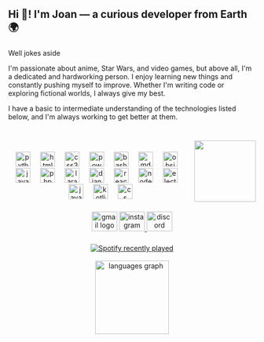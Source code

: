 <h2 align="left">Hi 👋! I'm Joan — a curious developer from Earth 🌍</h2>

###

<p align="left">Well jokes aside</p>

<!--<p align="left">Text is not texting ... </p>-->

<p align="left">
  I'm passionate about anime, Star Wars, and video games, but above all, I'm a dedicated and hardworking person. I enjoy learning new things and constantly pushing myself to improve. 
  Whether I'm writing code or exploring fictional worlds, I always give my best.
</p>

<p align="left">
  I have a basic to intermediate understanding of the technologies listed below, and I'm always working to get better at them.
</p>

<!--<p align="left">
  I'm passionate about anime 🎌, Star Wars ✨, and video games 🎮, but above all, I'm a dedicated and hardworking person. I enjoy learning new things and constantly pushing myself to improve. 
  Whether I'm writing code 💻 or exploring fictional worlds 🌌, I always give my best.
</p>

<p align="left">
  I have a basic to intermediate understanding of the technologies listed below, and I'm always working to get better at them. 📚
</p>-->

###

<br clear="both">

<img align="right" height="125" src="https://media1.tenor.com/m/EUvKqrUtjZoAAAAC/sousou-no-frieren-frieren-anime.gif"  />

###

<div align="center">
  <img src="https://skillicons.dev/icons?i=py" height="30" alt="python logo"  />
  <img width="12" />
  <img src="https://skillicons.dev/icons?i=html" height="30" alt="html5 logo"  />
  <img width="12" />
  <img src="https://skillicons.dev/icons?i=css" height="30" alt="css3 logo"  />
  <img width="12" />
  <img src="https://skillicons.dev/icons?i=powershell" height="30" alt="powershell logo"  />
  <img width="12" />
  <img src="https://skillicons.dev/icons?i=bash" height="30" alt="bash logo"  />
  <img width="12" />
  <img src="https://skillicons.dev/icons?i=md" height="30" alt="md logo"  />
  <img width="12" />
  <img src="https://skillicons.dev/icons?i=obsidian" height="30" alt="obsidian logo"  />
  <img width="12" />
  <img src="https://skillicons.dev/icons?i=javascript" height="30" alt="javascript logo"  />
  <img width="12" />
  <img src="https://skillicons.dev/icons?i=php" height="30" alt="php logo"  />
  <img width="12" />
  <img src="https://skillicons.dev/icons?i=laravel" height="30" alt="laravel logo"  />
  <img width="12" />
  <img src="https://skillicons.dev/icons?i=django" height="30" alt="django logo"  />
  <img width="12" />
  <img src="https://skillicons.dev/icons?i=react" height="30" alt="react logo"  />
  <img width="12" />
  <img src="https://skillicons.dev/icons?i=nodejs" height="30" alt="nodejs logo"  />
  <img width="12" />
  <img src="https://skillicons.dev/icons?i=electron" height="30" alt="electron logo"  />
  <img width="12" />
  <img src="https://skillicons.dev/icons?i=java" height="30" alt="java logo"  />
  <img width="12" />
  <img src="https://skillicons.dev/icons?i=kotlin" height="30" alt="kotlin logo"  />
  <img width="12" />
  <img src="https://skillicons.dev/icons?i=cs" height="30" alt="cs logo"  />
</div>
  
<!--   <img width="12" />
  <img src="https://skillicons.dev/icons?i=swift" height="30" alt="swift logo"  />
   
</div> -->

###

<div align="center">
  <a href="mailto:joan.lluch.fonoll@gmail.com" style="color: inherit; text-decoration: none;">
    <img src="https://raw.githubusercontent.com/maurodesouza/profile-readme-generator/master/src/assets/icons/social/gmail/default.svg" width="52" height="40" alt="gmail logo" />
  </a>
  <a href="https://www.instagram.com/joanllf_13/" target="_blank">
    <img src="https://raw.githubusercontent.com/maurodesouza/profile-readme-generator/master/src/assets/icons/social/instagram/default.svg" width="52" height="40" alt="instagram logo"  />
  </a>
  <a href="https://discordapp.com/users/664037295577366564" style="color: inherit; text-decoration: none;">
    <img src="https://raw.githubusercontent.com/maurodesouza/profile-readme-generator/master/src/assets/icons/social/discord/default.svg" width="52" height="40" alt="discord logo" />
  </a>
</div>


###

<div align="center">
  <a href="https://open.spotify.com/user/ozekkeu8udlmtg5nlmq4c8nvk">
    <img src="https://spotify-recently-played-readme.vercel.app/api?user=ozekkeu8udlmtg5nlmq4c8nvk&count=5&width=1000" alt="Spotify recently played"  />
  </a>
</div>

<br>

<div align="center">
  <img src="https://github-readme-stats.vercel.app/api/top-langs?username=JLlF-13&locale=en&hide_title=false&layout=compact&card_width=1000&langs_count=10&theme=apprentice&hide_border=true&order=2" height="150" alt="languages graph"  />
</div>

<!-- ### 

 <div align="center">
  <img src="https://github-readme-stats.vercel.app/api?username=JLlF-13&hide_title=true&hide_rank=false&show_icons=true&include_all_commits=true&count_private=true&disable_animations=false&theme=dracula&locale=en&hide_border=true&order=1" height="150" alt="stats graph"  />
</div> 

### -->

<!--- 
- 👋 Hi, I’m @JLlF-13
- 👀 I’m interested in learning new things
- 🌱 I’m currently doing a higher degree in web application development
- 💞️ I’m looking to collaborate with anyone
- 📫 You can reach me via Discord -- > Jasok_13
- ⚡ Fun fact: I was born on a Wednesday, May 25, and that same day, 28 years ago, on a Wednesday, May 25, Star Wars episode IV was released. Star Wars is also my favorite saga
JLlF-13/JLlF-13 is a ✨ special ✨ repository because its `README.md` (this file) appears on your GitHub profile.
You can click the Preview link to take a look at your changes.
--->

